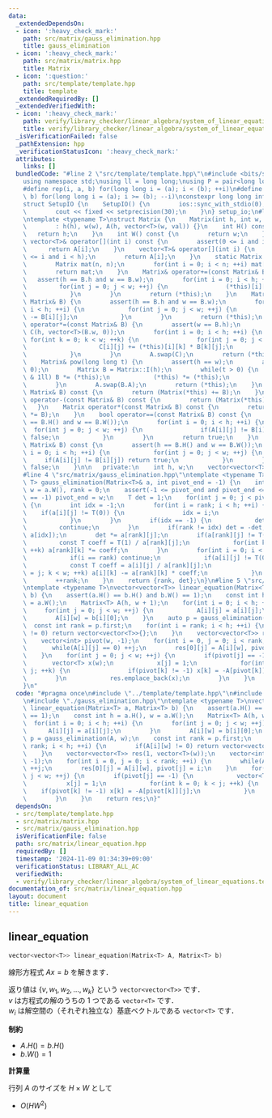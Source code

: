 ```yaml
---
data:
  _extendedDependsOn:
  - icon: ':heavy_check_mark:'
    path: src/matrix/gauss_elimination.hpp
    title: gauss_elimination
  - icon: ':heavy_check_mark:'
    path: src/matrix/matrix.hpp
    title: Matrix
  - icon: ':question:'
    path: src/template/template.hpp
    title: template
  _extendedRequiredBy: []
  _extendedVerifiedWith:
  - icon: ':heavy_check_mark:'
    path: verify/library_checker/linear_algebra/system_of_linear_equations.test.cpp
    title: verify/library_checker/linear_algebra/system_of_linear_equations.test.cpp
  _isVerificationFailed: false
  _pathExtension: hpp
  _verificationStatusIcon: ':heavy_check_mark:'
  attributes:
    links: []
  bundledCode: "#line 2 \"src/template/template.hpp\"\n#include <bits/stdc++.h>\n\
    using namespace std;\nusing ll = long long;\nusing P = pair<long long, long long>;\n\
    #define rep(i, a, b) for(long long i = (a); i < (b); ++i)\n#define rrep(i, a,\
    \ b) for(long long i = (a); i >= (b); --i)\nconstexpr long long inf = 4e18;\n\
    struct SetupIO {\n    SetupIO() {\n        ios::sync_with_stdio(0);\n        cin.tie(0);\n\
    \        cout << fixed << setprecision(30);\n    }\n} setup_io;\n#line 3 \"src/matrix/matrix.hpp\"\
    \ntemplate <typename T>\nstruct Matrix {\n    Matrix(int h, int w, T val = 0)\n\
    \        : h(h), w(w), A(h, vector<T>(w, val)) {}\n    int H() const {\n     \
    \   return h;\n    }\n    int W() const {\n        return w;\n    }\n    const\
    \ vector<T>& operator[](int i) const {\n        assert(0 <= i and i < h);\n  \
    \      return A[i];\n    }\n    vector<T>& operator[](int i) {\n        assert(0\
    \ <= i and i < h);\n        return A[i];\n    }\n    static Matrix I(int n) {\n\
    \        Matrix mat(n, n);\n        for(int i = 0; i < n; ++i) mat[i][i] = 1;\n\
    \        return mat;\n    }\n    Matrix& operator+=(const Matrix& B) {\n     \
    \   assert(h == B.h and w == B.w);\n        for(int i = 0; i < h; ++i) {\n   \
    \         for(int j = 0; j < w; ++j) {\n                (*this)[i][j] += B[i][j];\n\
    \            }\n        }\n        return (*this);\n    }\n    Matrix& operator-=(const\
    \ Matrix& B) {\n        assert(h == B.h and w == B.w);\n        for(int i = 0;\
    \ i < h; ++i) {\n            for(int j = 0; j < w; ++j) {\n                (*this)[i][j]\
    \ -= B[i][j];\n            }\n        }\n        return (*this);\n    }\n    Matrix&\
    \ operator*=(const Matrix& B) {\n        assert(w == B.h);\n        vector<vector<T>>\
    \ C(h, vector<T>(B.w, 0));\n        for(int i = 0; i < h; ++i) {\n           \
    \ for(int k = 0; k < w; ++k) {\n                for(int j = 0; j < B.w; ++j) {\n\
    \                    C[i][j] += (*this)[i][k] * B[k][j];\n                }\n\
    \            }\n        }\n        A.swap(C);\n        return (*this);\n    }\n\
    \    Matrix& pow(long long t) {\n        assert(h == w);\n        assert(t >=\
    \ 0);\n        Matrix B = Matrix::I(h);\n        while(t > 0) {\n            if(t\
    \ & 1ll) B *= (*this);\n            (*this) *= (*this);\n            t >>= 1ll;\n\
    \        }\n        A.swap(B.A);\n        return (*this);\n    }\n    Matrix operator+(const\
    \ Matrix& B) const {\n        return (Matrix(*this) += B);\n    }\n    Matrix\
    \ operator-(const Matrix& B) const {\n        return (Matrix(*this) -= B);\n \
    \   }\n    Matrix operator*(const Matrix& B) const {\n        return (Matrix(*this)\
    \ *= B);\n    }\n    bool operator==(const Matrix& B) const {\n        assert(h\
    \ == B.H() and w == B.W());\n        for(int i = 0; i < h; ++i) {\n          \
    \  for(int j = 0; j < w; ++j) {\n                if(A[i][j] != B[i][j]) return\
    \ false;\n            }\n        }\n        return true;\n    }\n    bool operator!=(const\
    \ Matrix& B) const {\n        assert(h == B.H() and w == B.W());\n        for(int\
    \ i = 0; i < h; ++i) {\n            for(int j = 0; j < w; ++j) {\n           \
    \     if(A[i][j] != B[i][j]) return true;\n            }\n        }\n        return\
    \ false;\n    }\n\n   private:\n    int h, w;\n    vector<vector<T>> A;\n};\n\
    #line 4 \"src/matrix/gauss_elimination.hpp\"\ntemplate <typename T>\npair<int,\
    \ T> gauss_elimination(Matrix<T>& a, int pivot_end = -1) {\n    int h = a.H(),\
    \ w = a.W(), rank = 0;\n    assert(-1 <= pivot_end and pivot_end <= w);\n    if(pivot_end\
    \ == -1) pivot_end = w;\n    T det = 1;\n    for(int j = 0; j < pivot_end; ++j)\
    \ {\n        int idx = -1;\n        for(int i = rank; i < h; ++i) {\n        \
    \    if(a[i][j] != T(0)) {\n                idx = i;\n                break;\n\
    \            }\n        }\n        if(idx == -1) {\n            det = 0;\n   \
    \         continue;\n        }\n        if(rank != idx) det = -det, swap(a[rank],\
    \ a[idx]);\n        det *= a[rank][j];\n        if(a[rank][j] != T(1)) {\n   \
    \         const T coeff = T(1) / a[rank][j];\n            for(int k = j; k < w;\
    \ ++k) a[rank][k] *= coeff;\n        }\n        for(int i = 0; i < h; ++i) {\n\
    \            if(i == rank) continue;\n            if(a[i][j] != T(0)) {\n    \
    \            const T coeff = a[i][j] / a[rank][j];\n                for(int k\
    \ = j; k < w; ++k) a[i][k] -= a[rank][k] * coeff;\n            }\n        }\n\
    \        ++rank;\n    }\n    return {rank, det};\n}\n#line 5 \"src/matrix/linear_equation.hpp\"\
    \ntemplate <typename T>\nvector<vector<T>> linear_equation(Matrix<T> a, Matrix<T>\
    \ b) {\n    assert(a.H() == b.H() and b.W() == 1);\n    const int h = a.H(), w\
    \ = a.W();\n    Matrix<T> A(h, w + 1);\n    for(int i = 0; i < h; ++i) {\n   \
    \     for(int j = 0; j < w; ++j) {\n            A[i][j] = a[i][j];\n        }\n\
    \        A[i][w] = b[i][0];\n    }\n    auto p = gauss_elimination(A, w);\n  \
    \  const int rank = p.first;\n    for(int i = rank; i < h; ++i) {\n        if(A[i][w]\
    \ != 0) return vector<vector<T>>{};\n    }\n    vector<vector<T>> res(1, vector<T>(w));\n\
    \    vector<int> pivot(w, -1);\n    for(int i = 0, j = 0; i < rank; ++i) {\n \
    \       while(A[i][j] == 0) ++j;\n        res[0][j] = A[i][w], pivot[j] = i;\n\
    \    }\n    for(int j = 0; j < w; ++j) {\n        if(pivot[j] == -1) {\n     \
    \       vector<T> x(w);\n            x[j] = 1;\n            for(int k = 0; k <\
    \ j; ++k) {\n                if(pivot[k] != -1) x[k] = -A[pivot[k]][j];\n    \
    \        }\n            res.emplace_back(x);\n        }\n    }\n    return res;\n\
    }\n"
  code: "#pragma once\n#include \"../template/template.hpp\"\n#include \"./matrix.hpp\"\
    \n#include \"./gauss_elimination.hpp\"\ntemplate <typename T>\nvector<vector<T>>\
    \ linear_equation(Matrix<T> a, Matrix<T> b) {\n    assert(a.H() == b.H() and b.W()\
    \ == 1);\n    const int h = a.H(), w = a.W();\n    Matrix<T> A(h, w + 1);\n  \
    \  for(int i = 0; i < h; ++i) {\n        for(int j = 0; j < w; ++j) {\n      \
    \      A[i][j] = a[i][j];\n        }\n        A[i][w] = b[i][0];\n    }\n    auto\
    \ p = gauss_elimination(A, w);\n    const int rank = p.first;\n    for(int i =\
    \ rank; i < h; ++i) {\n        if(A[i][w] != 0) return vector<vector<T>>{};\n\
    \    }\n    vector<vector<T>> res(1, vector<T>(w));\n    vector<int> pivot(w,\
    \ -1);\n    for(int i = 0, j = 0; i < rank; ++i) {\n        while(A[i][j] == 0)\
    \ ++j;\n        res[0][j] = A[i][w], pivot[j] = i;\n    }\n    for(int j = 0;\
    \ j < w; ++j) {\n        if(pivot[j] == -1) {\n            vector<T> x(w);\n \
    \           x[j] = 1;\n            for(int k = 0; k < j; ++k) {\n            \
    \    if(pivot[k] != -1) x[k] = -A[pivot[k]][j];\n            }\n            res.emplace_back(x);\n\
    \        }\n    }\n    return res;\n}"
  dependsOn:
  - src/template/template.hpp
  - src/matrix/matrix.hpp
  - src/matrix/gauss_elimination.hpp
  isVerificationFile: false
  path: src/matrix/linear_equation.hpp
  requiredBy: []
  timestamp: '2024-11-09 01:34:39+09:00'
  verificationStatus: LIBRARY_ALL_AC
  verifiedWith:
  - verify/library_checker/linear_algebra/system_of_linear_equations.test.cpp
documentation_of: src/matrix/linear_equation.hpp
layout: document
title: linear_equation
---
```


## linear_equation

```cpp
vector<vector<T>> linear_equation(Matrix<T> A, Matrix<T> b)
```

線形方程式 $Ax = b$ を解きます．

返り値は $\{v, w_1, w_2, ..., w_k\}$ という `vector<vector<T>>` です．<br>
$v$ は方程式の解のうちの $1$ つである `vector<T>` です．<br>
$w_i$ は解空間の（それぞれ独立な）基底ベクトルである `vector<T>` です．

**制約**

- $A.H() = b.H()$
- $b.W() = 1$

**計算量**

行列 $A$ のサイズを $H \times W$ として

- $O(HW^2)$